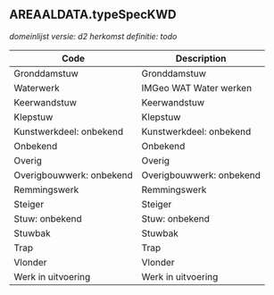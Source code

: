 ## AREAALDATA.typeSpecKWD

*domeinlijst versie: d2* *herkomst definitie: todo*

 |Code |Description	|
|	---	|	---	|
| Gronddamstuw | Gronddamstuw |
| Waterwerk | IMGeo WAT Water werken |
| Keerwandstuw | Keerwandstuw |
| Klepstuw | Klepstuw |
| Kunstwerkdeel: onbekend | Kunstwerkdeel: onbekend |
| Onbekend | Onbekend |
| Overig | Overig |
| Overigbouwwerk: onbekend | Overigbouwwerk: onbekend |
| Remmingswerk | Remmingswerk |
| Steiger | Steiger |
| Stuw: onbekend | Stuw: onbekend |
| Stuwbak | Stuwbak |
| Trap | Trap |
| Vlonder | Vlonder |
| Werk in uitvoering | Werk in uitvoering |
